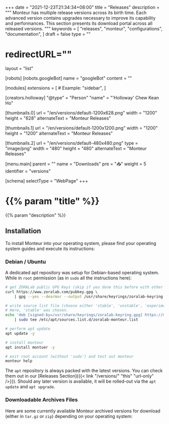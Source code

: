 +++
date = "2021-12-23T21:34:34+08:00"
title = "Releases"
description = """
Monteur has multiple release versions across its birth time. Each advanced
version contains upgrades necessary to improve its capability and performances.
This section presents its download portal across all released versions.
"""
keywords = [
	"releases",
	"monteur",
	"configurations",
	"documentation",
]
draft = false
type = ""
# redirectURL=""
layout = "list"


[robots]
[robots.googleBot]
name = "googleBot"
content = ""


[modules]
extensions = [
	# Example: "sidebar",
]


[creators.holloway]
"@type" = "Person"
"name" = "'Holloway' Chew Kean Ho"


[thumbnails.0]
url = "/en/versions/default-1200x628.png"
width = "1200"
height = "628"
alternateText = "Monteur Releases"

[thumbnails.1]
url = "/en/versions/default-1200x1200.png"
width = "1200"
height = "1200"
alternateText = "Monteur Releases"

[thumbnails.2]
url = "/en/versions/default-480x480.png"
type = "image/png"
width = "480"
height = "480"
alternateText = "Monteur Releases"


[menu.main]
parent = ""
name = "Downloads"
pre = "📥"
weight = 5
identifier = "versions"


[schema]
selectType = "WebPage"
+++

# {{% param "title" %}}
{{% param "description" %}}




## Installation
To install Monteur into your operating system, please find your operating system
guides and execute its instructions:



### Debian / Ubuntu
A dedicated apt repository was setup for Debian-based operating system. While
in `root` permission (as in `sudo` all the instructions here):

```bash {linenos=table,hl_lines=[],linenostart=1}
# get ZORALab public GPG Keys (skip if you done this before with other products)
curl https://www.zoralab.com/pubkey.gpg \
	| gpg --yes --dearmor --output /usr/share/keyrings/zoralab-keyring.gpg

# write source list file (choose either 'stable', 'unstable', 'experimental')
# Here, 'stable' was chosen.
echo 'deb [signed-by=/usr/share/keyrings/zoralab-keyring.gpg] https://monteur.zoralab.com/releases/deb stable main' \
	| sudo tee /etc/apt/sources.list.d/zoralab-monteur.list

# perform apt update
apt update -y

# install monteur
apt install montuer -y

# exit root account (without 'sudo') and test out monteur
monteur help
```

The `apt` repository is always packed with the latest versions. You can check
them out in our
[Releases Section]({{< link "/versions/" "this" "url-only" />}}). Should any
later version is available, it will be rolled-out via the `apt update` and
`apt upgrade`.



### Downloadable Archives Files
Here are some currently available Monteur archived versions for download (either
in `tar.gz` or `zip`) depending on your operating system:

